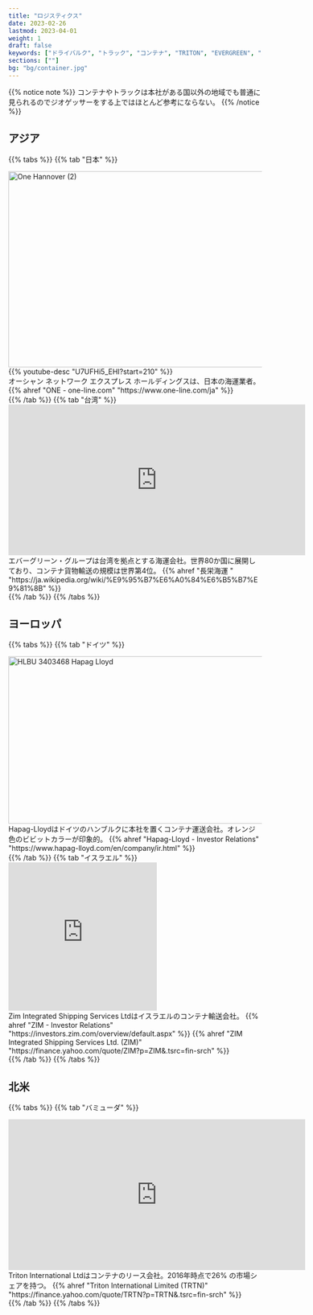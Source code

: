 ```yaml
---
title: "ロジスティクス"
date: 2023-02-26
lastmod: 2023-04-01
weight: 1
draft: false
keywords: ["ドライバルク", "トラック", "コンテナ", "TRITON", "EVERGREEN", "ZIM"]
sections: [""]
bg: "bg/container.jpg"
---
```



{{% notice note %}}
コンテナやトラックは本社がある国以外の地域でも普通に見られるのでジオゲッサーをする上ではほとんど参考にならない。
{{% /notice %}}


<script async src="//embedr.flickr.com/assets/client-code.js" charset="utf-8"></script>

## アジア

{{% tabs %}}
{{% tab "日本" %}}
<div class="googlemap-if">
<a data-flickr-embed="true" href="https://www.flickr.com/photos/19leergut46/50258850507/in/photolist-2jzcKgi-2ogmTQy-2nYyxsB-2nPfUd3-2of2nUg-2nsuBZR-2ok1VNg-2cSWRhc-2n7Hz1D-2mLqmoW-2kHp9PP-ZCqJfH-2odzxeK-2mJiP4V-8sDAUb-KjpMHX-2mJbi8w-2nfT6Sc-2ozn57r-2oAd1Kh-STKuji-2mz4PHb-Naw2BW-2iZ39LZ-2n6jFHn-2j4qoVX-2n1fq78-2k39rDd-DCScSH-2iQWwPF-V9yZ4g-2iaB3sQ-2oxR15m-KaNZ65-F9qFef-2k8qv1q-2mRYdnb-2jjShYw-2mWMFAb-2nkvd5q-2nezgUY-2kLEYvH-2iRczTb-2nG8Qoj-2mWMTAg-K1V2UL-2jybKwr-2nCze7F-2ohNj64-CHUDf" title="One Hannover (2)"><img src="https://live.staticflickr.com/65535/50258850507_3104c17fe8_z.jpg" width="590" height="390" alt="One Hannover (2)"/></a>
{{% youtube-desc "U7UFHi5_EHI?start=210" %}}
<div class="description-wide">
オーシャン ネットワーク エクスプレス ホールディングスは、日本の海運業者。
{{% ahref "ONE - one-line.com" "https://www.one-line.com/ja" %}}
</div>
</div>
{{% /tab %}}
{{% tab "台湾" %}}
<div class="googlemap-if">
<iframe src="https://www.google.com/maps/embed?pb=!4v1677460919674!6m8!1m7!1smKjGonLhSefa5PCRJzusXw!2m2!1d-6.961661460772471!2d110.4308354482967!3f303.4267063708006!4f-0.8201629172988305!5f1.5556344477360105" width="590" height="300" style="border:0;" allowfullscreen="" loading="lazy" referrerpolicy="no-referrer-when-downgrade"></iframe>
<div class="description-wide">
エバーグリーン・グループは台湾を拠点とする海運会社。世界80か国に展開しており、コンテナ貨物輸送の規模は世界第4位。
{{% ahref "長栄海運 " "https://ja.wikipedia.org/wiki/%E9%95%B7%E6%A0%84%E6%B5%B7%E9%81%8B" %}}
</div>
</div>
{{% /tab %}}
{{% /tabs %}}

## ヨーロッパ

{{% tabs %}}
{{% tab "ドイツ" %}}
<div class="googlemap-if">
<a data-flickr-embed="true" href="https://www.flickr.com/photos/pillenman23/52766004156/in/photolist-2ooKyGm-GEVdon-2o4k2vs-S45Lxi-24vpTM9-DMkcxH-2kW6HRC-Tyf3wS-2je5MPt-2kW4qRp-n8Qkz-2nHybCi-hxcFw-2kWxts2-2iwffdc-2op7dvW-2kwb3cv-2omeKEw-2kb4nPS-2kBmDB5-2kkAqMR-2dkBRkJ-NiuJnC-JJz5i7-2mSKTCf-23QMhT4-2ojURE1-2of9CAC-CRvBfd-r9f9vf-2iNAfGH-2k36Eha-2kkEJrz-2noYiUy-LSdsLk-2jjVqSB-61FADf-9feL6K-Yu68Bj-2kAn39A-2oyGaFp-2mNzxPv-2nH3uoE-2okCx2w-2nAYLbF-2ongYoe-2nr7or5-2o2UR92-2ksp3AR-fz9YiR" title="HLBU 3403468 Hapag Lloyd"><img src="https://live.staticflickr.com/65535/52766004156_e7e2a5635f_z.jpg" width="640" height="333" alt="HLBU 3403468 Hapag Lloyd"/></a>
<div class="description-wide">
Hapag-Lloydはドイツのハンブルクに本社を置くコンテナ運送会社。オレンジ色のビビットカラーが印象的。
{{% ahref "Hapag-Lloyd - Investor Relations" "https://www.hapag-lloyd.com/en/company/ir.html" %}}
</div>
</div>
{{% /tab %}}
{{% tab "イスラエル" %}}
<div class="googlemap-if">
<iframe src="https://www.google.com/maps/embed?pb=!4v1678702125484!6m8!1m7!1sa-I8SjKj8wZ7aYMcuD6zlA!2m2!1d32.79021691153199!2d34.95891049734592!3f200.1381057375247!4f27.915497585237205!5f0.4772553173285183" width="295" height="295" style="border:0;" allowfullscreen="" loading="lazy" referrerpolicy="no-referrer-when-downgrade"></iframe>
<div class="description">
Zim Integrated Shipping Services Ltdはイスラエルのコンテナ輸送会社。
{{% ahref "ZIM - Investor Relations" "https://investors.zim.com/overview/default.aspx" %}}
{{% ahref "ZIM Integrated Shipping Services Ltd. (ZIM)" "https://finance.yahoo.com/quote/ZIM?p=ZIM&.tsrc=fin-srch" %}}
</div>
</div>
{{% /tab %}}
{{% /tabs %}}

## 北米

{{% tabs %}}
{{% tab "バミューダ" %}}
<div class="googlemap-if">
<iframe src="https://www.google.com/maps/embed?pb=!4v1677460565802!6m8!1m7!1smDIXBVsgYMjXuJOgQda2HA!2m2!1d-6.963580780454642!2d110.4308911801062!3f307.70672781361685!4f-2.58670987670439!5f1.5141324384223855" width="590" height="300" style="border:0;" allowfullscreen="" loading="lazy" referrerpolicy="no-referrer-when-downgrade"></iframe>
<div class="description-wide">
Triton International Ltdはコンテナのリース会社。2016年時点で26% の市場シェアを持つ。
{{% ahref "Triton International Limited (TRTN)" "https://finance.yahoo.com/quote/TRTN?p=TRTN&.tsrc=fin-srch" %}}
</div>
</div>
{{% /tab %}}
{{% /tabs %}}

